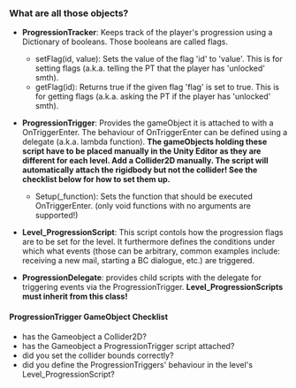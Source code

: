### What are all those objects?
- **ProgressionTracker**: Keeps track of the player's progression using a Dictionary of booleans. Those booleans are called flags. 
  - setFlag(id, value): Sets the value of the flag 'id' to 'value'. This is for setting flags (a.k.a. telling the PT that the player has 'unlocked' smth).
  - getFlag(id): Returns true if the given flag 'flag' is set to true. This is for getting flags (a.k.a. asking the PT if the player has 'unlocked' smth).

- **ProgressionTrigger**: Provides the gameObject it is attached to with a OnTriggerEnter. The behaviour of OnTriggerEnter can be defined using a delegate (a.k.a. lambda function). **The gameObjects holding these script have to be placed manually in the Unity Editor as they are different for each level. Add a Collider2D manually. The script will automatically attach the rigidbody but not the collider! See the checklist below for how to set them up.**
  - Setup(_function): Sets the function that should be executed OnTriggerEnter. (only void functions with no arguments are supported!)

- **Level_ProgressionScript**: This script contols how the progression flags are to be set for the level. It furthermore defines the conditions under which what events (those can be arbitrary, common examples include: receiving a new mail, starting a BC dialogue, etc.) are triggered.

- **ProgressionDelegate**: provides child scripts with the delegate for triggering events via the ProgressionTrigger. **Level_ProgressionScripts must inherit from this class!**

#### ProgressionTrigger GameObject Checklist
- has the Gameobject a Collider2D?
- has the Gameobject a ProgressionTrigger script attached?
- did you set the collider bounds correctly?
- did you define the ProgressionTriggers' behaviour in the level's Level_ProgressionScript?